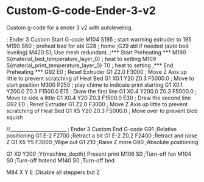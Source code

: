# Custom-G-code-Ender-3-v2
Custom g-code for a ender 3 v2 with autoleveling. 

; Ender 3 Custom Start G-code
M104 S195 ; start warming extruder to 195
M190 S60 ; preheat bed for abl
G28 ; home
;G29  abl if needed (auto bed leveling)
M420 S1; Use mesh redundant.
;*** Start Preheating ***
M190 S{material_bed_temperature_layer_0} ; heat to setting
M109 S{material_print_temperature_layer_0} ﻿T0 ; heat to setting
;*** End Preheating ***
G92 E0 ; Reset Extruder
G1 Z2.0 F3000 ; Move Z Axis up little to prevent scratching of Heat Bed
G1 X0.1 Y20 Z0.3 F5000.0 ; Move to start position
M300 P250 ; play chime to indicate print starting
G1 X0.1 Y200.0 Z0.3 F1500.0 E15 ; Draw the first line
G1 X0.4 Y200.0 Z0.3 F5000.0 ; Move to side a little
G1 X0.4 Y20 Z0.3 F1500.0 E30 ; Draw the second line
G92 E0 ; Reset Extruder
G1 Z2.0 F3000 ; Move Z Axis up little to prevent scratching of Heat Bed
G1 X5 Y20 Z0.3 F5000.0 ; Move over to prevent blob squish



//_______________________
; Ender 3 Custom End G-code
G91 ;Relative positioning
G1 E-2 F2700 ;Retract a bit
G1 E-2 Z0.2 F2400 ;Retract and raise Z
G1 X5 Y5 F3000 ;Wipe out
G1 Z10 ;Raise Z more
G90 ;Absolute positioning

G1 X0 Y200 ;Y{machine_depth} Present print
M106 S0 ;Turn-off fan
M104 S0 ;Turn-off hotend
M140 S0 ;Turn-off bed

M84 X Y E ;Disable all steppers but Z
